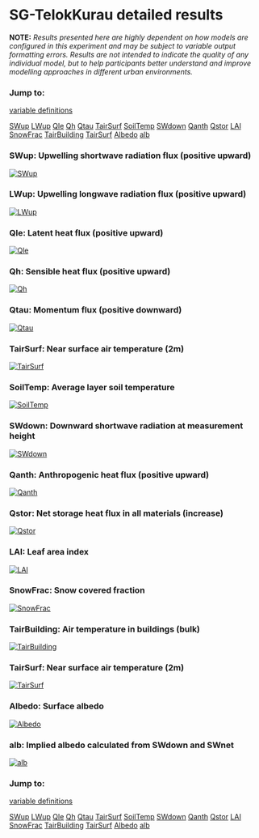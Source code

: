 # SG-TelokKurau detailed results

**NOTE:** *Results presented here are highly dependent on how models are configured in this experiment and may be subject to variable output formatting errors. Results are not intended to indicate the quality of any individual model, but to help participants better understand and improve modelling approaches in different urban environments.*

### Jump to:
[variable definitions](../modelattrs/variable_definitions.md)

[SWup](#swup)
[LWup](#lwup)
[Qle](#qle)
[Qh](#qh)
[Qtau](#qtau)
[TairSurf](#tairsurf)
[SoilTemp](#soiltemp)
[SWdown](#swdown)
[Qanth](#qanth)
[Qstor](#qstor)
[LAI](#lai)
[SnowFrac](#snowfrac)
[TairBuilding](#tairbuilding)
[TairSurf](#tairsurf)
[Albedo](#albedo)
[alb](#alb)

### <a name="swup"></a>SWup: Upwelling shortwave radiation flux (positive upward)
[![SWup](SG-TelokKurau_detailed_SWup.png)](SG-TelokKurau_detailed_SWup.png)

### <a name="lwup"></a>LWup: Upwelling longwave radiation flux (positive upward)
[![LWup](SG-TelokKurau_detailed_LWup.png)](SG-TelokKurau_detailed_LWup.png)

### <a name="qle"></a>Qle: Latent heat flux (positive upward)
[![Qle](SG-TelokKurau_detailed_Qle.png)](SG-TelokKurau_detailed_Qle.png)

### <a name="qh"></a>Qh: Sensible heat flux (positive upward)
[![Qh](SG-TelokKurau_detailed_Qh.png)](SG-TelokKurau_detailed_Qh.png)

### <a name="qtau"></a>Qtau: Momentum flux (positive downward)
[![Qtau](SG-TelokKurau_detailed_Qtau.png)](SG-TelokKurau_detailed_Qtau.png)

### <a name="tairsurf"></a>TairSurf: Near surface air temperature (2m)
[![TairSurf](SG-TelokKurau_detailed_TairSurf.png)](SG-TelokKurau_detailed_TairSurf.png)

### <a name="soiltemp"></a>SoilTemp: Average layer soil temperature
[![SoilTemp](SG-TelokKurau_detailed_SoilTemp.png)](SG-TelokKurau_detailed_SoilTemp.png)

### <a name="swdown"></a>SWdown: Downward shortwave radiation at measurement height
[![SWdown](SG-TelokKurau_detailed_SWdown.png)](SG-TelokKurau_detailed_SWdown.png)

### <a name="qanth"></a>Qanth: Anthropogenic heat flux (positive upward)
[![Qanth](SG-TelokKurau_detailed_Qanth.png)](SG-TelokKurau_detailed_Qanth.png)

### <a name="qstor"></a>Qstor: Net storage heat flux in all materials (increase)
[![Qstor](SG-TelokKurau_detailed_Qstor.png)](SG-TelokKurau_detailed_Qstor.png)

### <a name="lai"></a>LAI: Leaf area index
[![LAI](SG-TelokKurau_detailed_LAI.png)](SG-TelokKurau_detailed_LAI.png)

### <a name="snowfrac"></a>SnowFrac: Snow covered fraction
[![SnowFrac](SG-TelokKurau_detailed_SnowFrac.png)](SG-TelokKurau_detailed_SnowFrac.png)

### <a name="tairbuilding"></a>TairBuilding: Air temperature in buildings (bulk)
[![TairBuilding](SG-TelokKurau_detailed_TairBuilding.png)](SG-TelokKurau_detailed_TairBuilding.png)

### <a name="tairsurf"></a>TairSurf: Near surface air temperature (2m)
[![TairSurf](SG-TelokKurau_detailed_TairSurf.png)](SG-TelokKurau_detailed_TairSurf.png)

### <a name="albedo"></a>Albedo: Surface albedo
[![Albedo](SG-TelokKurau_detailed_Albedo.png)](SG-TelokKurau_detailed_Albedo.png)

### <a name="alb"></a>alb: Implied albedo calculated from SWdown and SWnet
[![alb](SG-TelokKurau_detailed_alb.png)](SG-TelokKurau_detailed_alb.png)


### Jump to:
[variable definitions](../modelattrs/variable_definitions.md)

[SWup](#swup)
[LWup](#lwup)
[Qle](#qle)
[Qh](#qh)
[Qtau](#qtau)
[TairSurf](#tairsurf)
[SoilTemp](#soiltemp)
[SWdown](#swdown)
[Qanth](#qanth)
[Qstor](#qstor)
[LAI](#lai)
[SnowFrac](#snowfrac)
[TairBuilding](#tairbuilding)
[TairSurf](#tairsurf)
[Albedo](#albedo)
[alb](#alb)

